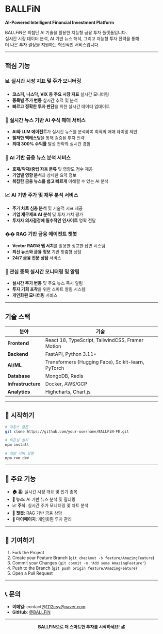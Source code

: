 # BALLFiN 

**AI-Powered Intelligent Financial Investment Platform**

BALLFiN은 최첨단 AI 기술을 활용한 지능형 금융 투자 플랫폼입니다.  
실시간 시장 데이터 분석, AI 기반 뉴스 해석, 그리고 지능형 투자 전략을 통해  
더 나은 투자 결정을 지원하는 혁신적인 서비스입니다.

--- 

##  핵심 기능

### 📊 **실시간 시장 지표 및 주가 모니터링**

- **코스피, 나스닥, VIX 등 주요 시장 지표** 실시간 모니터링
- **종목별 주가 변동** 실시간 추적 및 분석
- **빠르고 정확한 투자 판단**을 위한 실시간 데이터 업데이트

### 🤖 **실시간 뉴스 기반 AI 주식 매매 서비스**

- **AI와 LLM 에이전트**가 실시간 뉴스를 분석하여 최적의 매매 타이밍 제안
- **철저한 백테스팅**을 통해 검증된 투자 전략
- **최대 300% 수익률** 달성 전략의 실시간 경험

### 📰 **AI 기반 금융 뉴스 분석 서비스**

- **호재/악재/중립 자동 분류** 및 영향도 점수 제공
- **기업별 영향 분석**과 상세한 요약 정보
- **복잡한 금융 뉴스를 쉽고 빠르게** 이해할 수 있는 AI 분석

### 📈 **AI 기반 주가 및 재무 분석 서비스**

- **주가 차트 심층 분석** 및 기술적 지표 제공
- **기업 재무제표 AI 분석** 및 투자 가치 평가
- **투자자 의사결정에 필수적인 인사이트** 명확 전달

### �� **RAG 기반 금융 에이전트 챗봇**

- **Vector RAG와 웹 서치**를 활용한 정교한 답변 시스템
- **최신 뉴스와 금융 정보** 기반 맞춤형 상담
- **24/7 금융 전문 상담** 서비스

### 🔔 **관심 종목 실시간 모니터링 및 알림**

- **실시간 주가 변동** 및 주요 뉴스 즉시 알림
- **투자 기회 포착**을 위한 스마트 알림 시스템
- **개인화된 모니터링** 서비스

---

##  기술 스택

| 분야               | 기술                                               |
| ------------------ | -------------------------------------------------- |
| **Frontend**       | React 18, TypeScript, TailwindCSS, Framer Motion   |
| **Backend**        | FastAPI, Python 3.11+                              |
| **AI/ML**          | Transformers (Hugging Face), Scikit-learn, PyTorch |
| **Database**       | MongoDB, Redis                                     |
| **Infrastructure** | Docker, AWS/GCP                                    |
| **Analytics**      | Highcharts, Chart.js                               |

---

## 🚀 시작하기

```bash
# 저장소 클론
git clone https://github.com/your-username/BALLFiN-FE.git

# 의존성 설치
npm install

# 개발 서버 실행
npm run dev
```

---

## 📱 주요 기능

- **🏠 홈**: 실시간 시장 개요 및 인기 종목
- **📰 뉴스**: AI 기반 뉴스 분석 및 필터링
- **📈 주식**: 실시간 주가 모니터링 및 차트 분석
- **💬 챗봇**: RAG 기반 금융 상담
- **👤 마이페이지**: 개인화된 투자 관리

---

## 🤝 기여하기

1. Fork the Project
2. Create your Feature Branch (`git checkout -b feature/AmazingFeature`)
3. Commit your Changes (`git commit -m 'Add some AmazingFeature'`)
4. Push to the Branch (`git push origin feature/AmazingFeature`)
5. Open a Pull Request

---

## 📞 문의

- **이메일**: contact@1112csy@naver.com
- **GitHub**: [@BALLFiN](https://github.com/BALLFiN)

---

<div align="center">

**BALLFiN으로 더 스마트한 투자를 시작하세요! 💰**

</div>
